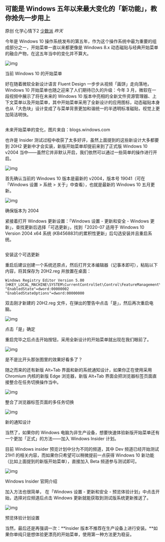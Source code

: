 ## 可能是 Windows 五年以来最大变化的「新功能」，教你抢先一步用上

原创 化学心情下2 [少数派](javascript:void(0);) *昨天*

今年是 Windows 10 操作系统发布的第五年，作为这个操作系统中最为重要的组成部分之一，开始菜单一直以来都更像是 Windows 8.x 动态磁贴与经典开始菜单的融合产物，在这五年当中的变化并不算大。

![img](images/02_README/640)

当前 Windows 10 的开始菜单

好在随着微软全新设计语言 Fluent Design 一步步从视频「画饼」走向落地，Windows 10 开始菜单也随之迎来了人们期待已久的升级：今年 3 月，微软在一段视频中展示了将在未来的 Windows 10 版本中亮相的全新文件资源管理器、上下文菜单以及开始菜单，其中开始菜单采用了全新设计的应用图标，动态磁贴本身也从「大色块」设计变成了与菜单背景更加和谐统一的半透明标准磁贴，视觉上更加简洁明快。

![img](data:image/gif;base64,iVBORw0KGgoAAAANSUhEUgAAAAEAAAABCAYAAAAfFcSJAAAADUlEQVQImWNgYGBgAAAABQABh6FO1AAAAABJRU5ErkJggg==)

未来开始菜单的变化，图片来自：blogs.windows.com

也许是 Insider 测试过程中收获了太多好评，虽然上面提到的这些新设计大多都要到 20H2 更新中才会实装，新版开始菜单却提前来到了正式版 Windows 10 v2004 当中——虽然它并非默认开启，我们依然可以通过一些简单的操作进行开启。

![img](images/02_README/640)

首先确认当前的 Windows 10 版本是最新的 v2004，版本号 19041（可在「Windows 设置 > 系统 > 关于」中查看），也就是最新的 Windows 10 五月更新。

![img](images/02_README/640)

确保版本为 2004

紧接着打开 Windows 更新设置：「Windows 设置 - 更新和安全 - Windows 更新」，查找更新后选择「可选更新」，找到「2020-07 适用于 Windows 10 Version 2004 x64 系统 (KB4568831)的累积性更新」后勾选安装并且重启系统。

![img](data:image/gif;base64,iVBORw0KGgoAAAANSUhEUgAAAAEAAAABCAYAAAAfFcSJAAAADUlEQVQImWNgYGBgAAAABQABh6FO1AAAAABJRU5ErkJggg==)

安装这个可选更新

重启后建议创建一个系统还原点，然后打开文本编辑器（记事本即可），粘贴以下内容，将其保存为 20H2.reg 并放置在桌面：

```regedit
Windows Registry Editor Version 5.00
[HKEY_LOCAL_MACHINE\SYSTEM\CurrentControlSet\Control\FeatureManagement\Overrides\0\2093230218]
"EnabledState"=dword:00000002
"EnabledStateOptions"=dword:00000000
```

双击刚才新建的 20H2.reg 文件，在弹出的警告中点击「是」，然后再次重启电脑。

![img](images/02_README/640)

点击「是」确定

重启完毕之后点击开始按钮，采用全新设计的开始菜单就出现在我们眼前了。

![img](images/02_README/640)

是不是比开头那张图里的效果好看多了？

随之而来的还有新版 Alt+Tab 界面和新的系统通知设计，如果你正在使用采用 Chromium 内核的新版 Edge 浏览器，新版 Alt+Tab 界面会把浏览器标签页面直接整合在任务切换操作当中。

![img](images/02_README/640)

整合了浏览器标签页面的多任务切换

![img](images/02_README/640)

新的通知设计

当然了，如果你的 Windows 电脑为非生产设备，想要快速体验新版开始菜单还有一个更加「正式」的方法——加入 Windows Insider 计划。

目前 Windows insider 预览计划中分为不同的频道，其中 Dev 频道已经开始测试 21H1 的相关内容，而如果你只希望可以稍微提前一点获得 Windows 10 新功能（比如上面提到的新版开始菜单），直接加入 Beta 频道参与测试即可。

![img](images/02_README/640)

Windows Insider 官网介绍

加入方法也很简单， 在「Windows 设置 - 更新和安全 - 预览体验计划」中点击开始，选择对应频道后点击 Windows 更新就能获取到测试版系统更新推送了。

![img](images/02_README/640)

预览体验计划设置

当然，最后还是再强调一次：**Insider 版本不推荐在生产设备上进行安装。**如果你单纯只是想体验更漂亮的开始菜单，使用第一种方法更为稳妥。
